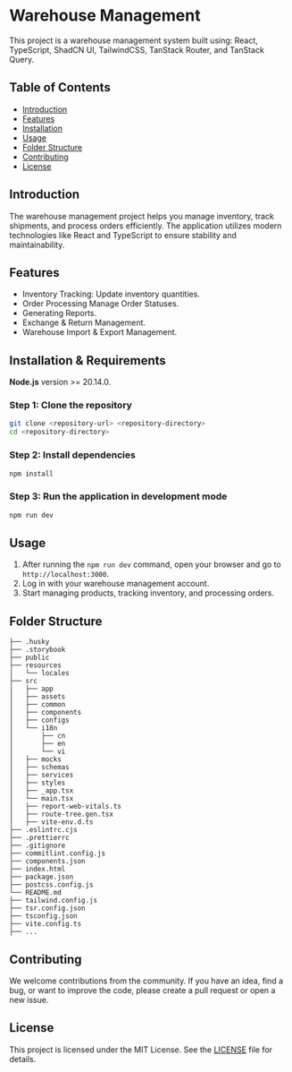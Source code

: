 # Warehouse Management

This project is a warehouse management system built using: React, TypeScript, ShadCN UI, TailwindCSS, TanStack Router, and TanStack Query.

## Table of Contents

-  [Introduction](#introduction)
-  [Features](#features)
-  [Installation](#installation)
-  [Usage](#usage)
-  [Folder Structure](#folder-structure)
-  [Contributing](#contributing)
-  [License](#license)

## Introduction

The warehouse management project helps you manage inventory, track shipments, and process orders efficiently. The application utilizes modern technologies like React and TypeScript to ensure stability and maintainability.

## Features

-  Inventory Tracking: Update inventory quantities.
-  Order Processing Manage Order Statuses.
-  Generating Reports.
-  Exchange & Return Management.
-  Warehouse Import & Export Management.

## Installation & Requirements

**Node.js** version >= 20.14.0.

### Step 1: Clone the repository

```bash
git clone <repository-url> <repository-directory>
cd <repository-directory>
```

### Step 2: Install dependencies

```bash
npm install
```

### Step 3: Run the application in development mode

```bash
npm run dev
```

## Usage

1. After running the `npm run dev` command, open your browser and go to `http://localhost:3000`.
2. Log in with your warehouse management account.
3. Start managing products, tracking inventory, and processing orders.

## Folder Structure

```
├── .husky
├── .storybook
├── public
├── resources
│   └── locales
├── src
│   ├── app
│   ├── assets
│   ├── common
│   ├── components
│   ├── configs
│   └── i18n
│       ├── cn
│       ├── en
│       └── vi
│   ├── mocks
│   ├── schemas
│   ├── services
│   ├── styles
│   ├── _app.tsx
│   └── main.tsx
│   ├── report-web-vitals.ts
│   ├── route-tree.gen.tsx
│   ├── vite-env.d.ts
├── .eslintrc.cjs
├── .prettierrc
├── .gitignore
├── commitlint.config.js
├── components.json
├── index.html
├── package.json
├── postcss.config.js
└── README.md
├── tailwind.config.js
├── tsr.config.json
├── tsconfig.json
├── vite.config.ts
├── ...
```

## Contributing

We welcome contributions from the community. If you have an idea, find a bug, or want to improve the code, please create a pull request or open a new issue.

## License

This project is licensed under the MIT License. See the [LICENSE](./LICENSE) file for details.
